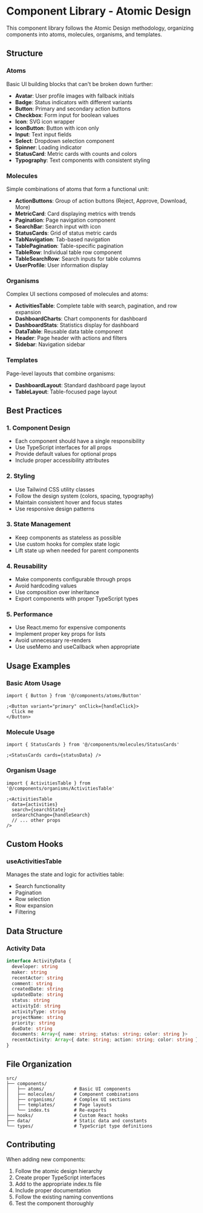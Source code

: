 # Component Library - Atomic Design

This component library follows the Atomic Design methodology, organizing components into atoms, molecules, organisms, and templates.

## Structure

### Atoms

Basic UI building blocks that can't be broken down further:

- **Avatar**: User profile images with fallback initials
- **Badge**: Status indicators with different variants
- **Button**: Primary and secondary action buttons
- **Checkbox**: Form input for boolean values
- **Icon**: SVG icon wrapper
- **IconButton**: Button with icon only
- **Input**: Text input fields
- **Select**: Dropdown selection component
- **Spinner**: Loading indicator
- **StatusCard**: Metric cards with counts and colors
- **Typography**: Text components with consistent styling

### Molecules

Simple combinations of atoms that form a functional unit:

- **ActionButtons**: Group of action buttons (Reject, Approve, Download, More)
- **MetricCard**: Card displaying metrics with trends
- **Pagination**: Page navigation component
- **SearchBar**: Search input with icon
- **StatusCards**: Grid of status metric cards
- **TabNavigation**: Tab-based navigation
- **TablePagination**: Table-specific pagination
- **TableRow**: Individual table row component
- **TableSearchRow**: Search inputs for table columns
- **UserProfile**: User information display

### Organisms

Complex UI sections composed of molecules and atoms:

- **ActivitiesTable**: Complete table with search, pagination, and row expansion
- **DashboardCharts**: Chart components for dashboard
- **DashboardStats**: Statistics display for dashboard
- **DataTable**: Reusable data table component
- **Header**: Page header with actions and filters
- **Sidebar**: Navigation sidebar

### Templates

Page-level layouts that combine organisms:

- **DashboardLayout**: Standard dashboard page layout
- **TableLayout**: Table-focused page layout

## Best Practices

### 1. Component Design

- Each component should have a single responsibility
- Use TypeScript interfaces for all props
- Provide default values for optional props
- Include proper accessibility attributes

### 2. Styling

- Use Tailwind CSS utility classes
- Follow the design system (colors, spacing, typography)
- Maintain consistent hover and focus states
- Use responsive design patterns

### 3. State Management

- Keep components as stateless as possible
- Use custom hooks for complex state logic
- Lift state up when needed for parent components

### 4. Reusability

- Make components configurable through props
- Avoid hardcoding values
- Use composition over inheritance
- Export components with proper TypeScript types

### 5. Performance

- Use React.memo for expensive components
- Implement proper key props for lists
- Avoid unnecessary re-renders
- Use useMemo and useCallback when appropriate

## Usage Examples

### Basic Atom Usage

```tsx
import { Button } from '@/components/atoms/Button'

;<Button variant="primary" onClick={handleClick}>
  Click me
</Button>
```

### Molecule Usage

```tsx
import { StatusCards } from '@/components/molecules/StatusCards'

;<StatusCards cards={statusData} />
```

### Organism Usage

```tsx
import { ActivitiesTable } from '@/components/organisms/ActivitiesTable'

;<ActivitiesTable
  data={activities}
  search={searchState}
  onSearchChange={handleSearch}
  // ... other props
/>
```

## Custom Hooks

### useActivitiesTable

Manages the state and logic for activities table:

- Search functionality
- Pagination
- Row selection
- Row expansion
- Filtering

## Data Structure

### Activity Data

```typescript
interface ActivityData {
  developer: string
  maker: string
  recentActor: string
  comment: string
  createdDate: string
  updatedDate: string
  status: string
  activityId: string
  activityType: string
  projectName: string
  priority: string
  dueDate: string
  documents: Array<{ name: string; status: string; color: string }>
  recentActivity: Array<{ date: string; action: string; color: string }>
}
```

## File Organization

```
src/
├── components/
│   ├── atoms/           # Basic UI components
│   ├── molecules/       # Component combinations
│   ├── organisms/       # Complex UI sections
│   ├── templates/       # Page layouts
│   └── index.ts         # Re-exports
├── hooks/               # Custom React hooks
├── data/                # Static data and constants
└── types/               # TypeScript type definitions
```

## Contributing

When adding new components:

1. Follow the atomic design hierarchy
2. Create proper TypeScript interfaces
3. Add to the appropriate index.ts file
4. Include proper documentation
5. Follow the existing naming conventions
6. Test the component thoroughly
